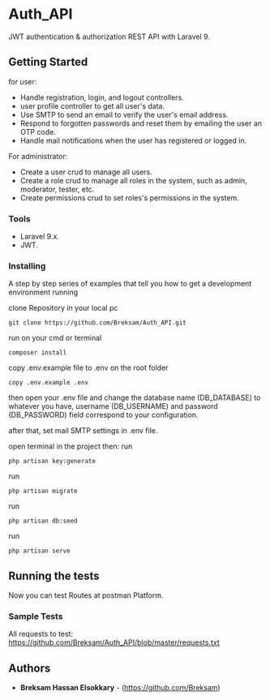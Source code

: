 # Auth_API

JWT authentication & authorization REST API with Laravel 9.

## Getting Started

for user:
- Handle registration, login, and logout controllers. 
- user profile controller to get all user's data.
- Use SMTP to send an email to verify the user's email address.
- Respond to forgotten passwords and reset them by emailing the user an OTP code.
- Handle mail notifications when the user has registered or logged in.

For administrator: 
- Create a user crud to manage all users.
- Create a role crud to manage all roles in the system, such as admin, moderator, tester, etc.
- Create permissions crud to set roles's permissions in the system.

### Tools

- Laravel 9.x.
- JWT.

### Installing

A step by step series of examples that tell you how to get a development
environment running

clone Repository in your local pc

    git clone https://github.com/Breksam/Auth_API.git

run on your cmd or terminal

    composer install

copy .env.example file to .env on the root folder

    copy .env.example .env

then open your .env file and change the database name (DB_DATABASE) to whatever you have, username (DB_USERNAME) and password (DB_PASSWORD) field correspond to your configuration.

after that, set mail SMTP settings in .env file.

open terminal in the project then:
run

    php artisan key:generate
run

    php artisan migrate
run

    php artisan db:seed
run

    php artisan serve

## Running the tests

Now you can test Routes at postman Platform.

### Sample Tests

All requests to test: https://github.com/Breksam/Auth_API/blob/master/requests.txt

## Authors

  - **Breksam Hassan Elsokkary** - (https://github.com/Breksam)



